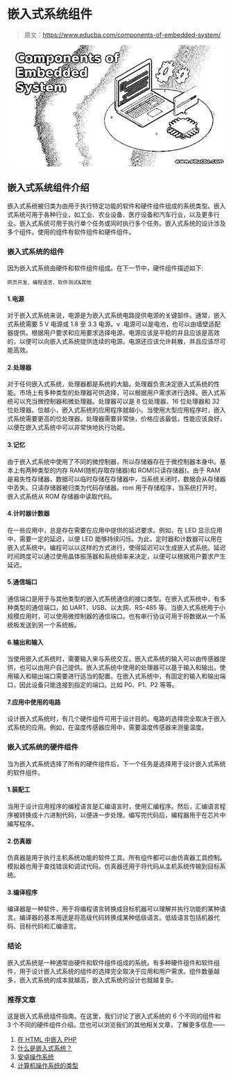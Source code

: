 # 嵌入式系统组件

> 原文：<https://www.educba.com/components-of-embedded-system/>

![Components of Embedded System](img/4bab4fc0032dfeb5139cca4d8779c129.png)



## 嵌入式系统组件介绍

嵌入式系统被归类为由用于执行特定功能的软件和硬件组件组成的系统类型。嵌入式系统可用于各种行业，如工业、农业设备、医疗设备和汽车行业，以及更多行业。嵌入式系统可用于执行单个任务或同时执行多个任务。嵌入式系统的设计涉及多个组件。使用的组件有软件组件和硬件组件。

### 嵌入式系统的组件

因为嵌入式系统由硬件和软件组件组成。在下一节中，硬件组件描述如下:

<small>网页开发、编程语言、软件测试&其他</small>

#### 1.电源

对于嵌入式系统来说，电源是为嵌入式系统电路提供电源的关键部件。通常，嵌入式系统需要 5 V 电源或 1.8 至 3.3 电源。v .电源可以是电池，也可以由墙壁适配器提供。根据用户要求和应用要求选择电源。电源应该是平稳的并且应该是高效的，以便可以向嵌入式系统提供连续的电源。电源还应该允许耗散，并且应该尽可能高效。

#### 2.处理器

对于任何嵌入式系统，处理器都是系统的大脑。处理器负责决定嵌入式系统的性能。市场上有多种类型的处理器可供选择，可以根据用户需求进行选择。嵌入式系统可以充当微控制器和微处理器。处理器可以是 8 位处理器、16 位处理器和 32 位处理器。位越小，嵌入式系统的应用程序就越小。当使用大型应用程序时，嵌入式系统需要更高的位处理器。处理器需要非常快，价格应该最低，性能应该良好，以便在嵌入式系统中可以非常快地执行功能。

#### 3.记忆

由于嵌入式系统中使用了不同的微控制器，所以存储器存在于微控制器本身中。基本上有两种类型的内存 RAM(随机存取存储器)和 ROM(只读存储器)。由于 RAM 是易失性存储器，数据可以临时存储在存储器中，当系统关闭时，数据会从存储器中丢失。只读存储器被归类为代码存储器。rom 用于存储程序，当系统打开时，嵌入式系统从 ROM 存储器中读取代码。

#### 4.计时器计数器

在一些应用中，总是存在需要在应用中提供的延迟要求。例如，在 LED 显示应用中，需要一定的延迟，以便 LED 能够持续闪烁。为此，定时器和计数器可以用在嵌入式系统中。编程可以以这样的方式进行，使得延迟可以生成嵌入式系统。延迟时间跨度可以通过使用晶体振荡器和系统频率来决定，以便可以根据用户要求产生延迟。

#### 5.通信端口

通信端口是用于与其他类型的嵌入式系统通信的接口类型。在嵌入式系统中，有多种类型的通信端口，如 UART、USB、以太网、RS-485 等。当嵌入式系统用于小规模应用时，可以使用微控制器的通信端口。也有串行协议可用于将数据从一个系统板发送到另一个系统板。

#### 6.输出和输入

当使用嵌入式系统时，需要输入来与系统交互。嵌入式系统的输入可以由传感器提供，也可以由用户自己提供。嵌入式系统中使用的处理器可以基于输入和输出。使用输入和输出端口需要进行适当的配置。在嵌入式系统中，有固定的输入和输出端口，因此设备只能连接到指定的端口。比如 P0、P1、P2 等等。

#### 7.应用中使用的电路

设计嵌入式系统时，有几个硬件组件可用于设计目的。电路的选择完全取决于嵌入式系统的应用。例如，在温度传感器应用中，需要温度传感器来测量温度。

### 嵌入式系统的硬件组件

当为嵌入式系统选择了所有的硬件组件后，下一个任务是选择用于设计嵌入式系统的软件组件。

#### 1.装配工

当用于设计应用程序的编程语言是汇编语言时，使用汇编程序。然后，汇编语言程序被转换成十六进制代码，以便进一步处理。编写完代码后，编程器用于在芯片中编写程序。

#### 2.仿真器

仿真器是用于执行主机系统功能的软件工具。所有组件都可以由仿真器工具控制。模拟器也用于查找错误和调试代码。仿真器还用于将代码从主机系统传输到目标系统。

#### 3.编译程序

编译器是一种软件，用于将编程语言转换成目标机器可以理解并执行功能的某种语言。编译器的基本用途是将高级代码转换成某种低级语言。低级语言包括机器代码、目标代码和汇编语言。

### 结论

嵌入式系统是一种通常由硬件和软件组件组成的系统。有多种硬件组件和软件组件，用于设计嵌入式系统的组件的选择完全取决于应用和用户需求。组件数量越多，嵌入式系统的成本就越高，嵌入式系统的设计也就越复杂。

### 推荐文章

这是嵌入式系统组件指南。在这里，我们讨论了嵌入式系统的 6 个不同的组件和 3 个不同的硬件组件介绍。您也可以浏览我们的其他相关文章，了解更多信息——

1.  [在 HTML 中嵌入 PHP](https://www.educba.com/embed-php-in-html/)
2.  [什么是嵌入式系统？](https://www.educba.com/what-is-embedded-systems/)
3.  [安卓操作系统](https://www.educba.com/android-operating-system/)
4.  [计算机操作系统的类型](https://www.educba.com/types-of-computer-operating-system/)





